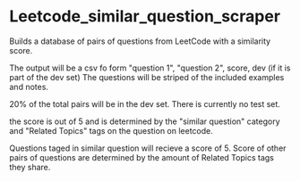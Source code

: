 # Leetcode_similar_question_scraper
Builds a database of pairs of questions from LeetCode with a similarity score.

The output will be a csv fo form "question 1", "question 2", score, dev (if it is part of the dev set)
The questions will be striped of the included examples and notes.

20% of the total pairs will be in the dev set. There is currently no test set. 

the score is out of 5 and is determined by the "similar question" category and "Related Topics" tags on the question on leetcode. 

Questions taged in similar question will recieve a score of 5. Score of other pairs of questions are determined by the amount of Related Topics tags they share.
